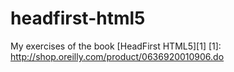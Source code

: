 # headfirst-html5
My exercises of the book [HeadFirst HTML5][1]
[1]: http://shop.oreilly.com/product/0636920010906.do
